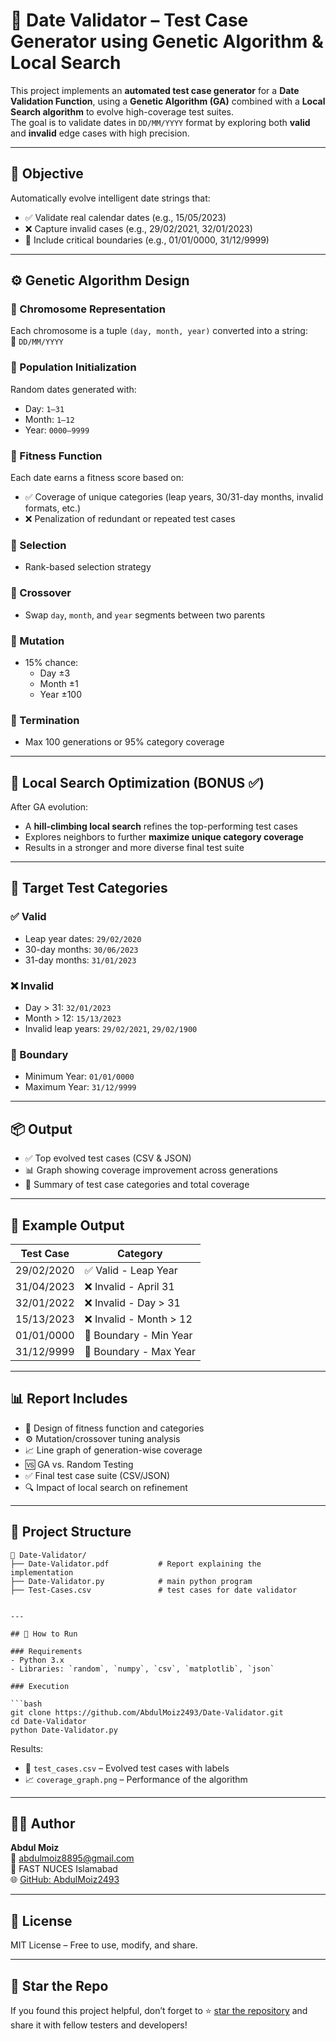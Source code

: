 # 🧬 Date Validator – Test Case Generator using Genetic Algorithm & Local Search

This project implements an **automated test case generator** for a **Date Validation Function**, using a **Genetic Algorithm (GA)** combined with a **Local Search algorithm** to evolve high-coverage test suites.  
The goal is to validate dates in `DD/MM/YYYY` format by exploring both **valid** and **invalid** edge cases with high precision.

---

## 📌 Objective

Automatically evolve intelligent date strings that:
- ✅ Validate real calendar dates (e.g., 15/05/2023)
- ❌ Capture invalid cases (e.g., 29/02/2021, 32/01/2023)
- 🎯 Include critical boundaries (e.g., 01/01/0000, 31/12/9999)

---

## ⚙️ Genetic Algorithm Design

### 🧬 Chromosome Representation
Each chromosome is a tuple `(day, month, year)` converted into a string:  
📅 `DD/MM/YYYY`

### 🌱 Population Initialization
Random dates generated with:
- Day: `1–31`
- Month: `1–12`
- Year: `0000–9999`

### 🧠 Fitness Function
Each date earns a fitness score based on:
- ✅ Coverage of unique categories (leap years, 30/31-day months, invalid formats, etc.)
- ❌ Penalization of redundant or repeated test cases

### 🎯 Selection
- Rank-based selection strategy

### 🔄 Crossover
- Swap `day`, `month`, and `year` segments between two parents

### 🔀 Mutation
- 15% chance:
  - Day ±3
  - Month ±1
  - Year ±100

### 🛑 Termination
- Max 100 generations or 95% category coverage

---

## 🧭 Local Search Optimization (BONUS ✅)

After GA evolution:
- A **hill-climbing local search** refines the top-performing test cases
- Explores neighbors to further **maximize unique category coverage**
- Results in a stronger and more diverse final test suite

---

## 🧪 Target Test Categories

### ✅ Valid
- Leap year dates: `29/02/2020`
- 30-day months: `30/06/2023`
- 31-day months: `31/01/2023`

### ❌ Invalid
- Day > 31: `32/01/2023`
- Month > 12: `15/13/2023`
- Invalid leap years: `29/02/2021`, `29/02/1900`

### 🧱 Boundary
- Minimum Year: `01/01/0000`
- Maximum Year: `31/12/9999`

---

## 📦 Output

- ✅ Top evolved test cases (CSV & JSON)
- 📊 Graph showing coverage improvement across generations
- 📁 Summary of test case categories and total coverage

---

## 🧪 Example Output

| Test Case    | Category                |
|--------------|--------------------------|
| 29/02/2020   | ✅ Valid - Leap Year      |
| 31/04/2023   | ❌ Invalid - April 31     |
| 32/01/2022   | ❌ Invalid - Day > 31     |
| 15/13/2023   | ❌ Invalid - Month > 12   |
| 01/01/0000   | 🧱 Boundary - Min Year     |
| 31/12/9999   | 🧱 Boundary - Max Year     |

---

## 📊 Report Includes

- 🧠 Design of fitness function and categories
- ⚙️ Mutation/crossover tuning analysis
- 📈 Line graph of generation-wise coverage
- 🆚 GA vs. Random Testing
- ✅ Final test case suite (CSV/JSON)
- 🔍 Impact of local search on refinement

---

## 📁 Project Structure

```
📂 Date-Validator/
├── Date-Validator.pdf           # Report explaining the implementation
├── Date-Validator.py            # main python program
├── Test-Cases.csv               # test cases for date validator


---

## 🚀 How to Run

### Requirements
- Python 3.x
- Libraries: `random`, `numpy`, `csv`, `matplotlib`, `json`

### Execution

```bash
git clone https://github.com/AbdulMoiz2493/Date-Validator.git
cd Date-Validator
python Date-Validator.py
```

Results:
- 🧪 `test_cases.csv` – Evolved test cases with labels
- 📈 `coverage_graph.png` – Performance of the algorithm

---

## 👨‍💻 Author

**Abdul Moiz**  
📧 abdulmoiz8895@gmail.com  
📍 FAST NUCES Islamabad  
🌐 [GitHub: AbdulMoiz2493](https://github.com/AbdulMoiz2493)

---

## 📝 License

MIT License – Free to use, modify, and share.

---

## 🌟 Star the Repo

If you found this project helpful, don’t forget to ⭐ [star the repository](https://github.com/AbdulMoiz2493/Date-Validator) and share it with fellow testers and developers!
```
